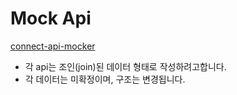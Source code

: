 # Mock Api

[connect-api-mocker](https://github.com/muratcorlu/connect-api-mocker)

- 각 api는 조인(join)된 데이터 형태로 작성하려고합니다.
- 각 데이터는 미확정이며, 구조는 변경됩니다.
